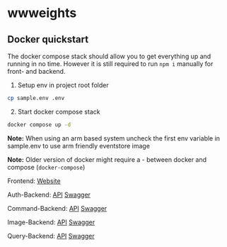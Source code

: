 # wwweights

## Docker quickstart

The docker compose stack should allow you to get everything up and running in no time.
However it is still required to run `npm i` manually for front- and backend.

1. Setup env in project root folder

```sh
cp sample.env .env
```

2. Start docker compose stack

```sh
docker compose up -d
```

**Note:** When using an arm based system uncheck the first env variable in sample.env to use arm friendly eventstore image

**Note:** Older version of docker might require a - between docker and compose (`docker-compose`)

Frontend: [Website](http://localhost:3000)

Auth-Backend: [API](http://localhost:3001) [Swagger](http://localhost:3001/swagger)

Command-Backend: [API](http://localhost:3002) [Swagger](http://localhost:3002/swagger)

Image-Backend: [API](http://localhost:3003) [Swagger](http://localhost:3003/swagger)

Query-Backend: [API](http://localhost:3004) [Swagger](http://localhost:3004/swagger)
